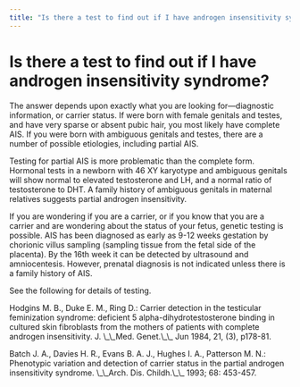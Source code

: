 ```yaml
---
title: "Is there a test to find out if I have androgen insensitivity syndrome?"
---
```


# Is there a test to find out if I have androgen insensitivity syndrome?

<p>The answer depends upon exactly what you are looking for&#8212;diagnostic information, or carrier status. If were born with female genitals and testes, and have very sparse or absent pubic hair, you most likely have complete <span class="caps">AIS</span>. If you were born with ambiguous genitals and testes, there are a number of possible etiologies, including partial <span class="caps">AIS</span>.  </p>

<p>Testing for partial <span class="caps">AIS</span> is more problematic than the complete form. Hormonal tests in a newborn with 46 XY karyotype and ambiguous genitals will show normal to elevated testosterone and LH, and a normal ratio of testosterone to <span class="caps">DHT</span>. A family history of ambiguous genitals in maternal relatives suggests partial androgen insensitivity.  </p>

<p>If you are wondering if you are a carrier, or if you know that you are a carrier and are wondering about the status of your fetus, genetic testing is possible. <span class="caps">AIS</span> has been diagnosed as early as 9-12 weeks gestation by chorionic villus sampling (sampling tissue from the fetal side of the placenta). By the 16th week it can be detected by ultrasound and amniocentesis. However, prenatal diagnosis is not indicated unless there is a family history of <span class="caps">AIS</span>.  </p>

<p>See the following for details of testing.  </p>

<p>Hodgins M. B., Duke E. M., Ring D.: Carrier detection in the testicular feminization syndrome: deficient 5 alpha-dihydrotestosterone binding in cultured skin fibroblasts from the mothers of patients with complete androgen insensitivity. J. \_\_Med. Genet.\_\_ Jun 1984, 21, (3), p178-81.  </p>

<p>Batch J. A., Davies H. R., Evans B. A. J., Hughes I. A., Patterson M. N.: Phenotypic variation and detection of carrier status in the partial androgen insensitivity syndrome. \_\_Arch. Dis. Childh.\_\_ 1993; 68: 453-457.</p>